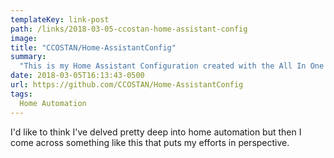 ```yaml
---
templateKey: link-post
path: /links/2018-03-05-ccostan-home-assistant-config
image:
title: "CCOSTAN/Home-AssistantConfig"
summary:
  "This is my Home Assistant Configuration created with the All In One installer expanded to 16GB. I update it pretty regularly. Home Assistant runs on my Raspberry Pi 3 with Aeon Labs Z Wave Stick (GEN 5). I've also added a 433Mhz Transmitter and receiver. The main SD Card was upgraded to 16GB."
date: 2018-03-05T16:13:43-0500
url: https://github.com/CCOSTAN/Home-AssistantConfig
tags:
  Home Automation
---
```

I'd like to think I've delved pretty deep into home automation but then I come across something like this that puts my efforts in perspective.
